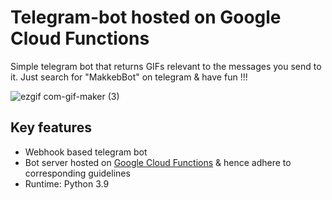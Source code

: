 # Telegram-bot hosted on Google Cloud Functions #
Simple telegram bot that returns GIFs relevant to the messages you send to it. Just search for "MakkebBot" on telegram & have fun !!!

![ezgif com-gif-maker (3)](https://user-images.githubusercontent.com/19643044/121425442-087fd100-c990-11eb-9a41-a256a20db3fc.gif)

## Key features
* Webhook based telegram bot
* Bot server hosted on [Google Cloud Functions](https://cloud.google.com/functions/docs#docs) & hence adhere to corresponding guidelines
* Runtime: Python 3.9
